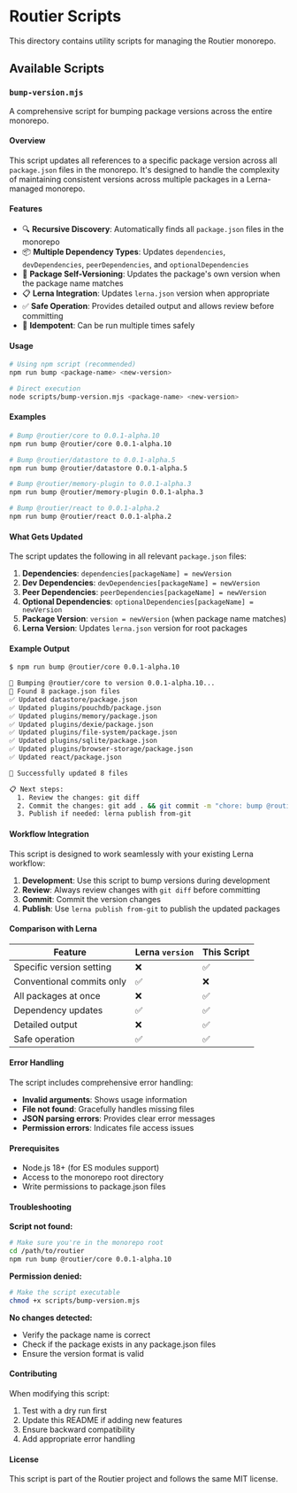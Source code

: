 # Routier Scripts

This directory contains utility scripts for managing the Routier monorepo.

## Available Scripts

### `bump-version.mjs`

A comprehensive script for bumping package versions across the entire monorepo.

#### Overview

This script updates all references to a specific package version across all `package.json` files in the monorepo. It's designed to handle the complexity of maintaining consistent versions across multiple packages in a Lerna-managed monorepo.

#### Features

- 🔍 **Recursive Discovery**: Automatically finds all `package.json` files in the monorepo
- 📦 **Multiple Dependency Types**: Updates `dependencies`, `devDependencies`, `peerDependencies`, and `optionalDependencies`
- 🎯 **Package Self-Versioning**: Updates the package's own version when the package name matches
- 📋 **Lerna Integration**: Updates `lerna.json` version when appropriate
- ✅ **Safe Operation**: Provides detailed output and allows review before committing
- 🔄 **Idempotent**: Can be run multiple times safely

#### Usage

```bash
# Using npm script (recommended)
npm run bump <package-name> <new-version>

# Direct execution
node scripts/bump-version.mjs <package-name> <new-version>
```

#### Examples

```bash
# Bump @routier/core to 0.0.1-alpha.10
npm run bump @routier/core 0.0.1-alpha.10

# Bump @routier/datastore to 0.0.1-alpha.5
npm run bump @routier/datastore 0.0.1-alpha.5

# Bump @routier/memory-plugin to 0.0.1-alpha.3
npm run bump @routier/memory-plugin 0.0.1-alpha.3

# Bump @routier/react to 0.0.1-alpha.2
npm run bump @routier/react 0.0.1-alpha.2
```

#### What Gets Updated

The script updates the following in all relevant `package.json` files:

1. **Dependencies**: `dependencies[packageName] = newVersion`
2. **Dev Dependencies**: `devDependencies[packageName] = newVersion`
3. **Peer Dependencies**: `peerDependencies[packageName] = newVersion`
4. **Optional Dependencies**: `optionalDependencies[packageName] = newVersion`
5. **Package Version**: `version = newVersion` (when package name matches)
6. **Lerna Version**: Updates `lerna.json` version for root packages

#### Example Output

```bash
$ npm run bump @routier/core 0.0.1-alpha.10

🔄 Bumping @routier/core to version 0.0.1-alpha.10...
📁 Found 8 package.json files
✅ Updated datastore/package.json
✅ Updated plugins/pouchdb/package.json
✅ Updated plugins/memory/package.json
✅ Updated plugins/dexie/package.json
✅ Updated plugins/file-system/package.json
✅ Updated plugins/sqlite/package.json
✅ Updated plugins/browser-storage/package.json
✅ Updated react/package.json

🎉 Successfully updated 8 files

📋 Next steps:
  1. Review the changes: git diff
  2. Commit the changes: git add . && git commit -m "chore: bump @routier/core to 0.0.1-alpha.10"
  3. Publish if needed: lerna publish from-git
```

#### Workflow Integration

This script is designed to work seamlessly with your existing Lerna workflow:

1. **Development**: Use this script to bump versions during development
2. **Review**: Always review changes with `git diff` before committing
3. **Commit**: Commit the version changes
4. **Publish**: Use `lerna publish from-git` to publish the updated packages

#### Comparison with Lerna

| Feature                   | Lerna `version` | This Script |
| ------------------------- | --------------- | ----------- |
| Specific version setting  | ❌              | ✅          |
| Conventional commits only | ✅              | ❌          |
| All packages at once      | ❌              | ✅          |
| Dependency updates        | ✅              | ✅          |
| Detailed output           | ❌              | ✅          |
| Safe operation            | ✅              | ✅          |

#### Error Handling

The script includes comprehensive error handling:

- **Invalid arguments**: Shows usage information
- **File not found**: Gracefully handles missing files
- **JSON parsing errors**: Provides clear error messages
- **Permission errors**: Indicates file access issues

#### Prerequisites

- Node.js 18+ (for ES modules support)
- Access to the monorepo root directory
- Write permissions to package.json files

#### Troubleshooting

**Script not found:**

```bash
# Make sure you're in the monorepo root
cd /path/to/routier
npm run bump @routier/core 0.0.1-alpha.10
```

**Permission denied:**

```bash
# Make the script executable
chmod +x scripts/bump-version.mjs
```

**No changes detected:**

- Verify the package name is correct
- Check if the package exists in any package.json files
- Ensure the version format is valid

#### Contributing

When modifying this script:

1. Test with a dry run first
2. Update this README if adding new features
3. Ensure backward compatibility
4. Add appropriate error handling

#### License

This script is part of the Routier project and follows the same MIT license.
